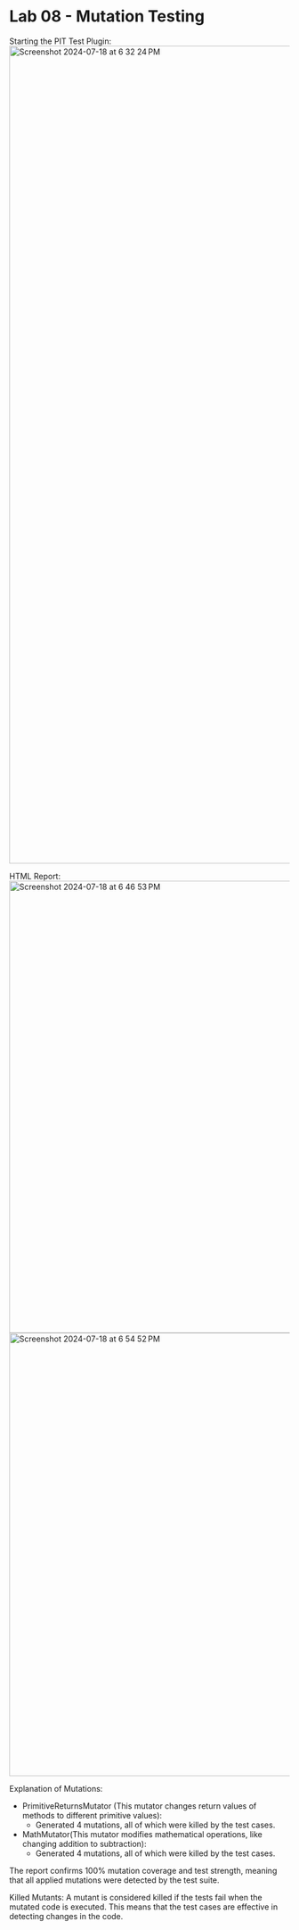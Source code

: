 # Lab 08 - Mutation Testing

Starting the PIT Test Plugin:
<img width="1467" alt="Screenshot 2024-07-18 at 6 32 24 PM" src="https://github.com/user-attachments/assets/c77db410-3ee8-47fb-8acf-0df52211d3ae">

HTML Report:
<img width="811" alt="Screenshot 2024-07-18 at 6 46 53 PM" src="https://github.com/user-attachments/assets/949c465d-918c-4629-aff8-500d8485463f">
<img width="795" alt="Screenshot 2024-07-18 at 6 54 52 PM" src="https://github.com/user-attachments/assets/e3652064-5d17-4067-81e0-b56f8654cece">

Explanation of Mutations:

- PrimitiveReturnsMutator (This mutator changes return values of methods to different primitive values):
  - Generated 4 mutations, all of which were killed by the test cases.
- MathMutator(This mutator modifies mathematical operations, like changing addition to subtraction):
  - Generated 4 mutations, all of which were killed by the test cases.

The report confirms 100% mutation coverage and test strength, meaning that all applied mutations were detected by the test suite.

Killed Mutants:
A mutant is considered killed if the tests fail when the mutated code is executed. This means that the test cases are effective in detecting changes in the code.

